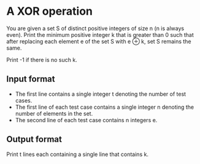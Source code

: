 # A XOR operation

You are given a set S of distinct positive integers of size n (n is always even). Print the minimum positive integer k that is greater than 0 such that after replacing each element e of the set S with e ⊕ k, set S remains the same.

Print -1 if there is no such k.

## Input format

- The first line contains a single integer t denoting the number of test cases.
- The first line of each test case contains a single integer n denoting the number of elements in the set.
- The second line of each test case contains n integers e.

## Output format

Print t lines each containing a single line that contains k.
